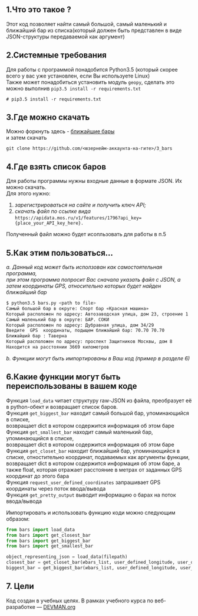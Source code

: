 ## 1.Что это такое ?

Этот код позволяет найти самый большой, самый маленький и ближайший бар из списка(который должен быть представлен в виде JSON-структуры передаваемой как аргумент) 

## 2.Системные требования
Для работы с программой понадобится Python3.5 (который скорее всего у вас уже установлен, если Вы используете Linux)  
Также может понадобиться установить модуль `geopy`, сделать это можно выполнив `pip3.5 install -r requirements.txt`
```
# pip3.5 install -r requirements.txt
```

## 3.Где можно скачать  
Можно форкнуть здесь - [ближайшие бары](https://github.com/aligang/3_bars)  
и затем скачать 
```
git clone https://github.com/<юзернейм-аккаунта-на-гите>/3_bars
```

## 4.Где взять список баров
Для работы программы нужны входные данные в формате JSON. Их можно скачать.  
Для этого нужно:
1. *зарегистрироваться на сайте и получить ключ API;*
2. *скачать файл по ссылке вида* `https://apidata.mos.ru/v1/features/1796?api_key={place_your_API_key_here}.`  

Полученный файл можно будет исопльзовать для работы в п.5


## 5.Как этим пользоваться...  
*a. Данный код может быть исползован как самостоятельная программа,*  
*при этом программа попросит Вас  сначала указать файл с JSON, а затем координаты GPS, относительно которых будет найден ближайший бар*

```bash
$ python3.5 bars.py <path to file>
Самый большой бар в округе: Спорт бар «Красная машина»
Который расположен по адресу: Автозаводская улица, дом 23, строение 1
Самый маленький бар в округе: БАР. СОКИ
Который расположен по адресу: Дубравная улица, дом 34/29
Введите  GPS  координаты, подыщем ближайший бар: 70.70 70.70
Ближайший бар : Таверна
Который расположен по адресу: проспект Защитников Москвы, дом 8
Находится на расстоянии 3669 километров

```
*b. Функции могут быть импортированы в Ваш код (пример в разделе 6)*


## 6.Какие функции могут быть переиспользованы в вашем коде
Функция `load_data` читает структуру raw-JSON из файла, преобразует её в python-обект и возвращает список баров.  
Функция `get_biggest_bar` находит самый большой бар, упоминающийся в списке,  
возвращает dict в котором содержится информация об этом баре  
Функция `get_smallest_bar` находит самый маленький бар, упоминающийся в списке,  
возвращает dict в котором содержится информация об этом баре  
Функция `get_сloset_bar` находит ближайший бар, упоминающийся в списке, отностительно координат, подаваемых как аргументы функции,  
возвращает dict в котором содержится информация об этом баре, а также float, которая отражает расстояние в метрах от заданных GPS координат до этого бара  
Функция `request_user_defined_coordinates` запрашивает GPS координаты через поток ввода/вывода  
Функция `get_pretty_output` выводит информацию о барах на поток ввода/вывода


Импортировать и использовать функцию коди можно  следующим образом:  
```python
from bars import load_data
from bars import get_closest_bar
from bars import get_biggest_bar
from bars import get_smallest_bar

object_representing_json = load_data(filepath)
closest_bar = get_closet_bar(иbars_list, user_defined_longitude, user_defined_latitude)
biggest_bar = get_biggest_bar(иbars_list, user_defined_longitude, user_defined_latitude)
```

## 7. Цели
Код создан в учебных целях. В рамках учебного курса по веб-разработке ― [DEVMAN.org](https://devman.org)
